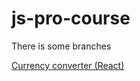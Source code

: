 # js-pro-course

There is some branches

[Currency converter (React)](https://g5-freemen.github.io/js-pro-course/build/)
